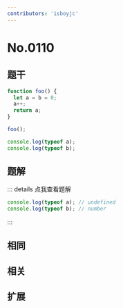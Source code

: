 ```yaml
---
contributors: 'isboyjc'
---
```


# No.0110


## 题干

```js
function foo() {
  let a = b = 0;
  a++;
  return a; 
}

foo();

console.log(typeof a);
console.log(typeof b);
```




## 题解

::: details 点我查看题解

```js
console.log(typeof a); // undefined
console.log(typeof b); // number
```

:::



## 相同


## 相关


## 扩展

